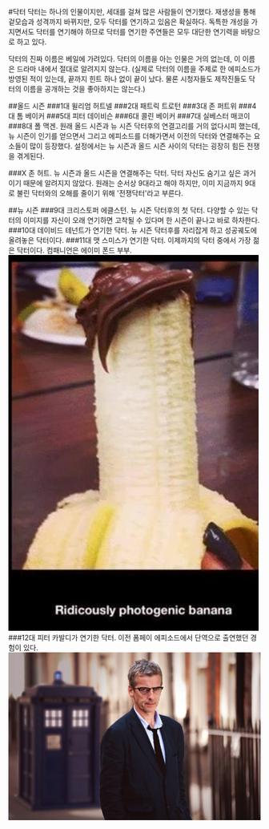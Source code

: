 #닥터
닥터는 하나의 인물이지만, 세대를 걸쳐 많은 사람들이 연기했다. 재생성을 통해 겉모습과 성격까지 바뀌지만, 모두 닥터를 연기하고 있음은 확실하다. 독특한 개성을 가지면서도 닥터를 연기해야 하므로 닥터를 연기한 주연들은 모두 대단한 연기력을 바탕으로 하고 있다. 

닥터의 진짜 이름은 베일에 가려있다. 닥터의 이름을 아는 인물은 거의 없는데, 이 이름은 드라마 내에서 절대로 알려지지 않는다. (실제로 닥터의 이름을 주제로 한 에피소드가 방영된 적이 있는데, 끝까지 힌트 하나 없이 끝이 났다. 물론 시청자들도 제작진들도 닥터의 이름을 공개하는 것을 좋아하지는 않는다.)

##올드 시즌
###1대
윌리엄 허트넬
###2대
패트릭 트로턴
###3대
존 퍼트위
###4대
톰 베이커
###5대
피터 데이비슨
###6대
콜린 베이커
###7대
실베스터 매코이
###8대
폴 맥겐. 원래 올드 시즌과 뉴 시즌 닥터후의 연결고리를 거의 없다시피 했는데, 뉴 시즌이 인기를 얻으면서 그리고 에피소드를 더해가면서 이전의 닥터와 연결해주는 요소들이 많이 등장했다. 설정에서는 뉴 시즌과 올드 시즌 사이의 닥터는 굉장히 힘든 전쟁을 겪게된다.

###X
존 허트. 뉴 시즌과 올드 시즌을 연결해주는 닥터. 닥터 자신도 숨기고 싶은 과거이기 때문에 알려지지 않았다. 원래는 순서상 9대라고 해야 하지만, 이미 지금까지 9대로 불린 닥터와의 오해를 줄이기 위해 '전쟁닥터'라고 부른다.

##뉴 시즌
###9대
크리스토퍼 에클스턴. 뉴 시즌 닥터후의 첫 닥터. 다양할 수 있는 닥터의 이미지를 자신이 오래 연기하면 고착될 수 있다며 한 시즌이 끝나고 바로 하차한다.
###10대
데이비드 테넌트가 연기한 닥터. 뉴 시즌 닥터후를 자리잡게 하고 성공궤도에 올려놓은 닥터이다. 
###11대
맷 스미스가 연기한 닥터. 이제까지의 닥터 중에서 가장 젊은 닥터이다. 컴패니언은 에이미 폰드 부부.
![](https://raw.githubusercontent.com/GeekInTheClass/DoctorWho/master/10th.jpg)
###12대
피터 카발디가 연기한 닥터. 이전 폼페이 에피소드에서 단역으로 출연했던 경험이 있다. 
![](https://raw.githubusercontent.com/GeekInTheClass/DoctorWho/master/11th.jpg)

